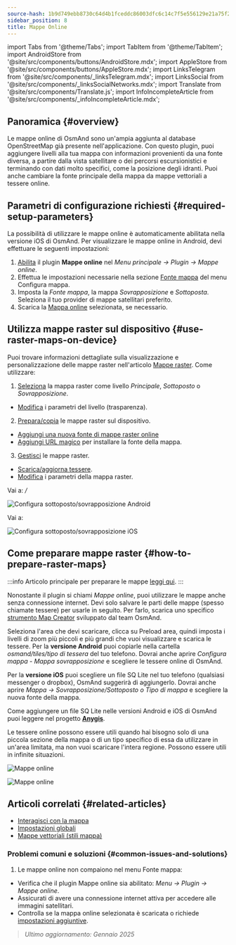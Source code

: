 ```yaml
---
source-hash: 1b9d749ebb8730c64d4b1fceddc86003dfc6c14c7f5e556129e21a75f245cdc3
sidebar_position: 8
title: Mappe Online
---
```

import Tabs from '@theme/Tabs';
import TabItem from '@theme/TabItem';
import AndroidStore from '@site/src/components/buttons/AndroidStore.mdx';
import AppleStore from '@site/src/components/buttons/AppleStore.mdx';
import LinksTelegram from '@site/src/components/_linksTelegram.mdx';
import LinksSocial from '@site/src/components/_linksSocialNetworks.mdx';
import Translate from '@site/src/components/Translate.js';
import InfoIncompleteArticle from '@site/src/components/_infoIncompleteArticle.mdx';

## Panoramica {#overview}

Le mappe online di OsmAnd sono un'ampia aggiunta al database OpenStreetMap già presente nell'applicazione. Con questo plugin, puoi aggiungere livelli alla tua mappa con informazioni provenienti da una fonte diversa, a partire dalla vista satellitare o dei percorsi escursionistici e terminando con dati molto specifici, come la posizione degli idranti. Puoi anche cambiare la fonte principale della mappa da mappe vettoriali a tessere online.

## Parametri di configurazione richiesti {#required-setup-parameters}

La possibilità di utilizzare le mappe online è automaticamente abilitata nella versione iOS di OsmAnd. Per visualizzare le mappe online in Android, devi effettuare le seguenti impostazioni:

1. [Abilita](../plugins/index.md#enable--disable) il plugin **Mappe online** nel *Menu principale → Plugin → Mappe online*.
2. Effettua le impostazioni necessarie nella sezione [Fonte mappa](../map/raster-maps.md#select-raster-maps) del menu Configura mappa.
3. Imposta la *Fonte mappa*, la mappa *Sovrapposizione* e *Sottoposta*. Seleziona il tuo provider di mappe satellitari preferito.
4. Scarica la [Mappa online](#how-to-prepare-raster-maps) selezionata, se necessario.

## Utilizza mappe raster sul dispositivo {#use-raster-maps-on-device}

Puoi trovare informazioni dettagliate sulla visualizzazione e personalizzazione delle mappe raster nell'articolo [Mappe raster](../map/raster-maps.md). Come utilizzare:

1. [Seleziona](../map/raster-maps.md#select-raster-maps) la mappa raster come livello *Principale*, *Sottoposto* o *Sovrapposizione*.
- [Modifica](../map/raster-maps.md#how-to-use-raster-maps) i parametri del livello (trasparenza).

2. [Prepara/copia](../map/raster-maps.md#prepare--copy-raster-maps-to-device) le mappe raster sul dispositivo.
- [Aggiungi una nuova fonte di mappe raster online](../map/raster-maps.md#add-new-online-raster-map-source)
- [Aggiungi URL magico](../map/raster-maps.md#magic-url-to-install-map-source) per installare la fonte della mappa.

3. [Gestisci](../map/raster-maps.md#manage-raster-maps) le mappe raster.
- [Scarica/aggiorna tessere](../map/raster-maps.md#download--update-tiles).
- [Modifica](../map/raster-maps.md#change-raster-map-parameters) i parametri della mappa raster.

<Tabs groupId="operating-systems">

<TabItem value="android" label="Android">

Vai a: *<Translate android="true" ids="shared_string_menu,configure_map,layer_overlay"/> / <Translate android="true" ids="layer_underlay"/>*

![Configura sottoposto/sovrapposizione Android](@site/static/img/plugins/online-maps/config-underlay-overlay-android.png)

</TabItem>

<TabItem value="ios" label="iOS">

Vai a: *<Translate ios="true" ids="shared_string_menu,configure_map,map_settings_overunder"/>*

![Configura sottoposto/sovrapposizione iOS](@site/static/img/plugins/online-maps/config-underlay-overlay-ios.png)

</TabItem>

</Tabs>

## Come preparare mappe raster {#how-to-prepare-raster-maps}

:::info
Articolo principale per preparare le mappe [leggi qui](https://docs.osmand.net/docs/technical/map-creation/create-offline-maps-yourself#raster-maps-advanced).
:::

Nonostante il plugin si chiami *Mappe online*, puoi utilizzare le mappe anche senza connessione internet. Devi solo salvare le parti delle mappe (spesso chiamate tessere) per usarle in seguito. Per farlo, scarica uno specifico [strumento Map Creator](http://download.osmand.net/latest-night-build/OsmAndMapCreator-main.zip) sviluppato dal team OsmAnd.

Seleziona l'area che devi scaricare, clicca su Preload area, quindi imposta i livelli di zoom più piccoli e più grandi che vuoi visualizzare e scarica le tessere.
Per la **versione Android** puoi copiarle nella cartella *osmand/tiles/*tipo di tessera** del tuo telefono. Dovrai anche aprire *Configura mappa - Mappa sovrapposizione* e scegliere le tessere online di OsmAnd.

Per la **versione iOS** puoi scegliere un file SQ Lite nel tuo telefono (qualsiasi messenger o dropbox), OsmAnd suggerirà di aggiungerlo. Dovrai anche aprire *Mappa → Sovrapposizione/Sottoposto o Tipo di mappa* e scegliere la nuova fonte della mappa.

Come aggiungere un file SQ Lite nelle versioni Android e iOS di OsmAnd puoi leggere nel progetto <a href="https://anygis.ru/Web/Html/Osmand_en"><b>Anygis</b></a>.

Le tessere online possono essere utili quando hai bisogno solo di una piccola sezione della mappa o di un tipo specifico di essa da utilizzare in un'area limitata, ma non vuoi scaricare l'intera regione. Possono essere utili in infinite situazioni.

![Mappe online](@site/static/img/plugins/online-maps/map_creator.jpg)

![Mappe online](@site/static/img/plugins/online-maps/map_creator_menu.jpg)

## Articoli correlati {#related-articles}

- [Interagisci con la mappa](../../user/map/interact-with-map.md)
- [Impostazioni globali](../../user/personal/global-settings.md)
- [Mappe vettoriali (stili mappa)](../../user/map/vector-maps.md)

### Problemi comuni e soluzioni {#common-issues-and-solutions}

1. Le mappe online non compaiono nel menu Fonte mappa:

- Verifica che il plugin Mappe online sia abilitato: *Menu → Plugin → Mappe online*.
- Assicurati di avere una connessione internet attiva per accedere alle immagini satellitari.
- Controlla se la mappa online selezionata è scaricata o richiede [impostazioni aggiuntive](../map/raster-maps.md#select-raster-maps).

> *Ultimo aggiornamento: Gennaio 2025*
